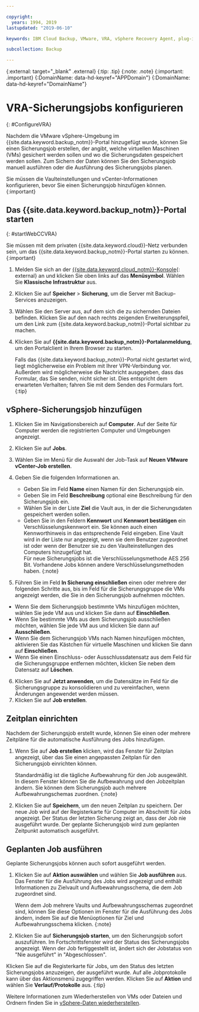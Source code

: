 ```yaml
---

copyright:
  years: 1994, 2019
lastupdated: "2019-06-10"

keywords: IBM Cloud Backup, VMware, VRA, vSphere Recovery Agent, plug-in, plugin, EVault, Carbonite, vSphere

subcollection: Backup

---
```

{:external: target="_blank" .external}
{:tip: .tip}
{:note: .note}
{:important: .important}
{:DomainName: data-hd-keyref="APPDomain"}
{:DomainName: data-hd-keyref="DomainName"}

# VRA-Sicherungsjobs konfigurieren
{: #ConfigureVRA}

Nachdem die VMware vSphere-Umgebung im {{site.data.keyword.backup_notm}}-Portal hinzugefügt wurde, können Sie einen Sicherungsjob erstellen, der angibt, welche virtuellen Maschinen (VMs) gesichert werden sollen und wo die Sicherungsdaten gespeichert werden sollen. Zum Sichern der Daten können Sie den Sicherungsjob manuell ausführen oder die Ausführung des Sicherungsjobs planen.

Sie müssen die Vaulteinstellungen und vCenter-Informationen konfigurieren, bevor Sie einen Sicherungsjob hinzufügen können.
{:important}

## Das {{site.data.keyword.backup_notm}}-Portal starten
{: #startWebCCVRA}

Sie müssen mit dem privaten {{site.data.keyword.cloud}}-Netz verbunden sein, um das {{site.data.keyword.backup_notm}}-Portal starten zu können.
{:important}

1. Melden Sie sich an der [{{site.data.keyword.cloud_notm}}-Konsole](https://{DomainName}){: external} an und klicken Sie oben links auf das **Menüsymbol**. Wählen Sie **Klassische Infrastruktur** aus.
2. Klicken Sie auf **Speicher** > **Sicherung**, um die Server mit Backup-Services anzuzeigen.
3. Wählen Sie den Server aus, auf dem sich die zu sichernden Dateien befinden. Klicken Sie auf den nach rechts zeigenden Erweiterungspfeil, um den Link zum {{site.data.keyword.backup_notm}}-Portal sichtbar zu machen.
4. Klicken Sie auf **{{site.data.keyword.backup_notm}}-Portalanmeldung**, um den Portalclient in Ihrem Browser zu starten.

   Falls das {{site.data.keyword.backup_notm}}-Portal nicht gestartet wird, liegt möglicherweise ein Problem mit Ihrer VPN-Verbindung vor. Außerdem wird möglicherweise die Nachricht ausgegeben, dass das Formular, das Sie senden, nicht sicher ist. Dies entspricht dem erwarteten Verhalten; fahren Sie mit dem Senden des Formulars fort.
   {:tip}

## vSphere-Sicherungsjob hinzufügen

1. Klicken Sie im Navigationsbereich auf **Computer**. Auf der Seite für Computer werden die registrierten Computer und Umgebungen angezeigt.
2. Klicken Sie auf **Jobs**.
3. Wählen Sie im Menü für die Auswahl der Job-Task auf **Neuen VMware vCenter-Job erstellen**.
4. Geben Sie die folgenden Informationen an.
   * Geben Sie im Feld **Name** einen Namen für den Sicherungsjob ein.
   * Geben Sie im Feld **Beschreibung** optional eine Beschreibung für den Sicherungsjob ein.
   * Wählen Sie in der Liste **Ziel** die Vault aus, in der die Sicherungsdaten gespeichert werden sollen.
   * Geben Sie in den Feldern **Kennwort** und **Kennwort bestätigen** ein Verschlüsselungskennwort ein. Sie können auch einen Kennworthinweis in das entsprechende Feld eingeben.
   Eine Vault wird in der Liste nur angezeigt, wenn sie dem Benutzer zugeordnet ist oder wenn der Benutzer sie zu den Vaulteinstellungen des Computers hinzugefügt hat. <br/>
   Für neue Sicherungsjobs ist die Verschlüsselungsmethode AES 256 Bit. Vorhandene Jobs können andere Verschlüsselungsmethoden haben.
   {:note}

5.	Führen Sie im Feld **In Sicherung einschließen** einen oder mehrere der folgenden Schritte aus, bis im Feld für die Sicherungsgruppe die VMs angezeigt werden, die Sie in den Sicherungsjob aufnehmen möchten.

   * Wenn Sie dem Sicherungsjob bestimmte VMs hinzufügen möchten, wählen Sie jede VM aus und klicken Sie dann auf **Einschließen**.
   * Wenn Sie bestimmte VMs aus dem Sicherungsjob ausschließen möchten, wählen Sie jede VM aus und klicken Sie dann auf **Ausschließen**.
   * Wenn Sie dem Sicherungsjob VMs nach Namen hinzufügen möchten, aktivieren Sie das Kästchen für virtuelle Maschinen und klicken Sie dann auf **Einschließen**.
   * Wenn Sie einen Einschluss- oder Ausschlussdatensatz aus dem Feld für die Sicherungsgruppe entfernen möchten, klicken Sie neben dem Datensatz auf **Löschen**.

6. Klicken Sie auf **Jetzt anwenden**, um die Datensätze im Feld für die Sicherungsgruppe zu konsolidieren und zu vereinfachen, wenn Änderungen angewendet werden müssen.
7. Klicken Sie auf **Job erstellen**.

## Zeitplan einrichten

Nachdem der Sicherungsjob erstellt wurde, können Sie einen oder mehrere Zeitpläne für die automatische Ausführung des Jobs hinzufügen.

1. Wenn Sie auf **Job erstellen** klicken, wird das Fenster für Zeitplan angezeigt, über das Sie einen angepassten Zeitplan für den Sicherungsjob einrichten können.

   Standardmäßig ist die tägliche Aufbewahrung für den Job ausgewählt. In diesem Fenster können Sie die Aufbewahrung und den Jobzeitplan ändern. Sie können dem Sicherungsjob auch mehrere Aufbewahrungschemas zuordnen.
   {:note}
2. Klicken Sie auf **Speichern**, um den neuen Zeitplan zu speichern. Der neue Job wird auf der Registerkarte für Computer im Abschnitt für Jobs angezeigt. Der Status der letzten Sicherung zeigt an, dass der Job nie ausgeführt wurde. Der geplante Sicherungsjob wird zum geplanten Zeitpunkt automatisch ausgeführt.

## Geplanten Job ausführen

Geplante Sicherungsjobs können auch sofort ausgeführt werden.

1. Klicken Sie auf **Aktion auswählen** und wählen Sie **Job ausführen** aus. Das Fenster für die Ausführung des Jobs wird angezeigt und enthält Informationen zu Zielvault und Aufbewahrungsschema, die dem Job zugeordnet sind.

   Wenn dem Job mehrere Vaults und Aufbewahrungsschemas zugeordnet sind, können Sie diese Optionen im Fenster für die Ausführung des Jobs ändern, indem Sie auf die Menüoptionen für Ziel und Aufbewahrungsschema klicken.
   {:note}
2. Klicken Sie auf **Sicherungsjob starten**, um den Sicherungsjob sofort auszuführen. Im Fortschrittsfenster wird der Status des Sicherungsjobs angezeigt. Wenn der Job fertiggestellt ist, ändert sich der Jobstatus von "Nie ausgeführt" in "Abgeschlossen".

Klicken Sie auf die Registerkarte für Jobs, um den Status des letzten Sicherungsjobs anzuzeigen, der ausgeführt wurde. Auf alle Jobprotokolle kann über das Aktionsmenü zugegriffen werden. Klicken Sie auf **Aktion** und wählen Sie **Verlauf/Protokolle** aus.
{:tip}

Weitere Informationen zum Wiederherstellen von VMs oder Dateien und Ordnern finden Sie in [vSphere-Daten wiederherstellen](/docs/infrastructure/Backup?topic=Backup-VRARestore#VRARestore).
